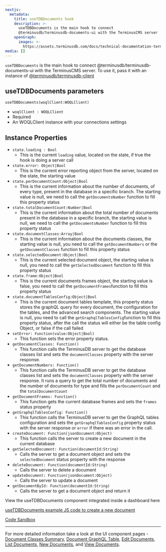 ```yaml
---
nextjs:
  metadata:
    title: useTDBDocuments hook
    description: >-
      useTDBDocuments is the main hook to connect
      @terminusdb/terminusdb-documents-ui with the TerminusCMS server
    openGraph:
      images: >-
        https://assets.terminusdb.com/docs/technical-documentation-terminuscms-og.png
media: []
---
```


`useTDBDocuments` is the main hook to connect @terminusdb/terminusdb-documents-ui with the TerminusCMS server. To use it, pass it with an instance of [@terminusdb/terminusdb-client](https://github.com/terminusdb/terminusdb-client-js)

## useTDBDocuments parameters

`useTDBDocuments(woqlClient:WOQLClient)`

*   `woqlClient : WOQLClient`
*   Required
*   An WOQLClient instance with your connections settings

## Instance Properties

*   `state.loading : Bool`
    *   This is the current `loading` value, located on the state, if true the hook is doing a server call
*   `state.error: Object|Bool`
    *   This is the current error reporting object from the server, located on the state, the starting value
*   `state.perDocumentCount:Object|Bool`
    *   This is the current information about the number of documents, of every type, present in the database in a specific branch. The starting value is null, we need to call the `getDocumentsNumber` function to fill this property status
*   `state.totalDocumentCount:Number|Bool`
    *   This is the current information about the total number of documents present in the database in a specific branch, the starting value is null, we need to call the `getDocumentsNumber` function to fill this property status
*   `state.documentClasses:Array|Bool`
    *   This is the current information about the documents classes, the starting value is null, you need to call the `getDocumentNumbers` or the `getDocumentClasses` function to fill this property status
*   `state.selectedDocument:Object|Bool`
    *   This is the current selected document object, the starting value is null, you need to call the `getSelectedDocument` function to fill this property status
*   `state.frame:Object|Bool`
    *   This is the current documents frames object, the starting value is false, you need to call the `getDocumentFrames`function to fill this property status
*   `state.documentTablesConfig:Object|Bool`
    *   This is the current document tables template, this property status stores the graphQL query for every document, the configuration for the tables, and the advanced search components. The starting value is null, you need to call the `getGraphqlTablesConfig`function to fill this property status, after the call the status will either be the table config Object, or false if the call failed
*   `setError: Function(value:Object|Bool)`
    *   This function sets the error property status.
*   `getDocumentClasses: Function()`
    *   This function calls the TerminusDB server to get the database classes list and sets the `documentClasses` property with the server response.
*   `getDocumentNumbers: Function()`
    *   This function calls the TerminusDB server to get the database classes list and sets the `documentClasses` property with the server response. It runs a query to get the total number of documents and the number of documents for type and fills the `perDocumentCount` and the `totalDocumentCount`
*   `getDocumentFrames: Function()`
    *   This function gets the current database frames and sets the `frames` status property
*   `getGraphqlTablesConfig: Function()`
    *   This function calls the TerminusDB server to get the GraphQL tables configuration and sets the `getGraphqlTablesConfig` property status with the server response or `error` if there was an error in the call.
*   `createDocument: Function(jsonDocument:Object)`
    *   This function calls the server to create a new document in the current database
*   `getSelectedDocument: Function(documentId:String)`  
    *   Calls the server to get a document object and sets the `selectedDocument` status property with the response
*   `deleteDocument: Function(documentId:String)`
    *   Calls the server to delete a document
*   `updateDocument: Function(jsonDocument:Object)`
    *   Calls the server to update a document
*   `getDocumentById: Function(documentId:String)`
    *   Calls the server to get a document object and return it

View the useTDBDocuments component integrated inside a dashboard here

[useTDBDocuments example JS code to create a new document](https://github.com/terminusdb/dashboard-examples-sandbox/blob/main/terminusdb-documents-ui-template-example/dashboard-demo/src/pages/DocumentNew.js)

[Code Sandbox](https://codesandbox.io/s/github/terminusdb/dashboard-examples-sandbox/tree/main/terminusdb-documents-ui-template-example/dashboard-demo)

* * *

For more detailed information take a look at the UI component pages - [Document Classes Summary](/docs/documentclassessummary/), [Document GraphQL Table](/docs/documentsgraphqltable/), [Edit Documents](/docs/edit-document-component/), [List Documents](/docs/list-documents-component/), [New Documents](/docs/newdocumentcomponent/), and [View Documents](/docs/viewdocumentcomponent/).